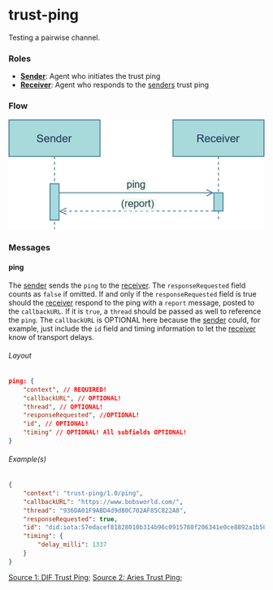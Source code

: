 # trust-ping

Testing a pairwise channel.

### Roles
- <u>**Sender**</u>: Agent who initiates the trust ping
- <u>**Receiver**</u>: Agent who responds to the <u>senders</u> trust ping

### Flow

![trust-ping flow](./img/trust-ping.png)

### Messages

#### ping
The <u>sender</u> sends the `ping` to the <u>receiver</u>. The `responseRequested` field counts as `false` if omitted. If and only if the `responseRequested` field is true should the <u>receiver</u> respond to the ping with a `report` message, posted to the `callbackURL`. If it is `true`, a `thread` should be passed as well to reference the `ping`. The `callbackURL` is OPTIONAL here because the <u>sender</u> could, for example, just include the `id` field and timing information to let the <u>receiver</u> know of transport delays.

###### Layout

```JSON
ping: {
    "context", // REQUIRED!
    "callbackURL", // OPTIONAL!
    "thread", // OPTIONAL!
    "responseRequested", //OPTIONAL!
    "id", // OPTIONAL!
    "timing" // OPTIONAL! All subfields OPTIONAL!
}
```

###### Example(s)

```JSON
{
    "context": "trust-ping/1.0/ping",
    "callbackURL": "https://www.bobsworld.com/",
    "thread": "936DA01F9ABD4d9d80C702AF85C822A8",
    "responseRequested": true,
    "id": "did:iota:57edacef81828010b314b96c0915780f206341e0ce8892a1b56678c174eef2e8",
    "timing": {
        "delay_milli": 1337
    }
}
```

[Source 1: DIF Trust Ping](https://identity.foundation/didcomm-messaging/spec/#trust-ping-protocol-10); [Source 2: Aries Trust Ping](https://github.com/hyperledger/aries-rfcs/tree/master/features/0048-trust-ping);